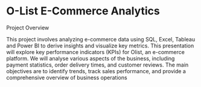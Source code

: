 # O-List E-Commerce Analytics
Project Overview

This project involves analyzing e-commerce data using SQL, Excel, Tableau and Power BI to derive insights and visualize key metrics. This presentation will explore key performance indicators (KPIs) for Olist, an e-commerce platform. We will analyse various aspects of the business, including payment statistics, order delivery times, and customer reviews.
The main objectives are to identify trends, track sales performance, and provide a comprehensive overview of business operations
